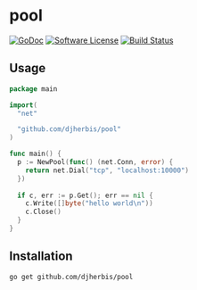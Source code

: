 pool 
======

[![GoDoc](https://godoc.org/github.com/djherbis/pool?status.svg)](https://godoc.org/github.com/djherbis/pool)
[![Software License](https://img.shields.io/badge/license-MIT-brightgreen.svg)](LICENSE.txt)
[![Build Status](https://travis-ci.org/djherbis/pool.svg?branch=master)](https://travis-ci.org/djherbis/pool) 

Usage
-----

```go
package main

import(
  "net"

  "github.com/djherbis/pool"
)

func main() {
  p := NewPool(func() (net.Conn, error) {
    return net.Dial("tcp", "localhost:10000")
  })
  
  if c, err := p.Get(); err == nil {
    c.Write([]byte("hello world\n"))
    c.Close()
  }
}
```

Installation
------------
```sh
go get github.com/djherbis/pool
```
